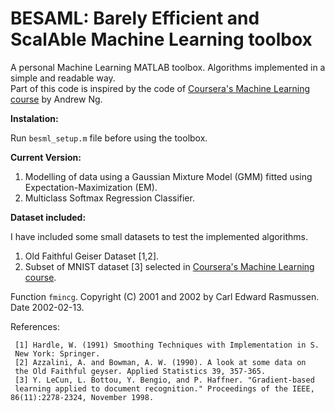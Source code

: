 # BESAML: Barely Efficient and ScalAble Machine Learning toolbox

A personal Machine Learning MATLAB toolbox. Algorithms implemented in a simple and readable way.  
Part of this code is inspired by the code of [Coursera's Machine Learning course](https://www.coursera.org/learn/machine-learning) by Andrew Ng. 

**Instalation:**

Run `besml_setup.m` file before using the toolbox. 

**Current Version:**

1. Modelling of data using a Gaussian Mixture Model (GMM) fitted using Expectation-Maximization (EM).
2. Multiclass Softmax Regression Classifier.


**Dataset included:**

I have included some small datasets to test the implemented algorithms.

1. Old Faithful Geiser Dataset [1,2].
2. Subset of MNIST dataset [3] selected in [Coursera's Machine Learning course](https://www.coursera.org/learn/machine-learning).
 

Function `fmincg`. Copyright (C) 2001 and 2002 by Carl Edward Rasmussen. Date 2002-02-13.

References:

     [1] Hardle, W. (1991) Smoothing Techniques with Implementation in S.
     New York: Springer.
     [2] Azzalini, A. and Bowman, A. W. (1990). A look at some data on
     the Old Faithful geyser. Applied Statistics 39, 357-365.
     [3] Y. LeCun, L. Bottou, Y. Bengio, and P. Haffner. "Gradient-based
     learning applied to document recognition." Proceedings of the IEEE, 86(11):2278-2324, November 1998.

